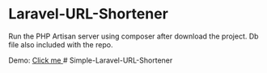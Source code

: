 # Laravel-URL-Shortener

Run the PHP Artisan server using composer after download the project. Db file also included with the repo.

Demo:
<a href="http://sagazweb.com/works/url-shortener/" target="_blank"> Click me </a># Simple-Laravel-URL-Shortener
